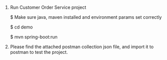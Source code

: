 1.  Run Customer Order Service project

    $ Make sure java, maven installed and environment params set correctly

    $ cd demo

    $ mvn spring-boot:run

2.  Please find the attached postman collection json file, and import it to postman to test the project.
